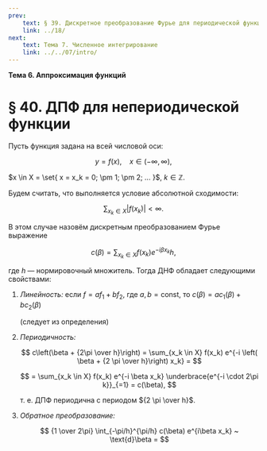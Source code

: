 ```yaml
---
prev:
    text: § 39. Дискретное преобразование Фурье для периодической функции
    link: ../18/
next:
    text: Тема 7. Численное интегрирование
    link: ../../07/intro/
---
```


**Тема 6. Аппроксимация функций**

# § 40. ДПФ для непериодической функции

Пусть функция задана на всей числовой оси:

$$
y = f(x), ~ ~ ~ ~ x \in (-\infty, \infty),
$$

$x \in X = \set{ x = x_k = 0; \pm 1; \pm 2; ... }$, $k \in \mathbb{Z}$.

Будем считать, что выполняется условие абсолютной сходимости:

$$
\sum_{x_k \in X} \left| f(x_k) \right| < \infty.
$$

В этом случае назовём дискретным преобразованием Фурье выражение

$$
c(\beta) = \sum_{x_k \in X} f(x_k) e^{-i \beta x_k} h,
$$

где $h$ — нормировочный множитель. Тогда ДНФ обладает следующими свойствами:

1. *Линейность:* если $f = af_1 + bf_2$, где $a,b = \text{const}$, то $c(\beta) = ac_1(\beta) + bc_2(\beta)$

   (следует из определения)

2. *Периодичность:*
   
   $$
   c\left(\beta + {2\pi \over h}\right)
   = \sum_{x_k \in X} f(x_k) e^{-i \left( \beta + {2 \pi \over h}\right) x_k} =
   $$

   $$
   = \sum_{x_k \in X} f(x_k) e^{-i \beta x_k} \underbrace{e^{-i \cdot 2\pi k}}_{=1} = c(\beta),
   $$

   т. е. ДПФ периодична с периодом ${2 \pi \over h}$.

3. *Обратное преобразование:*

   $$
   {1 \over 2\pi} \int_{-\pi/h}^{\pi/h} c(\beta) e^{i\beta x_k} ~ \text{d}\beta =
   $$